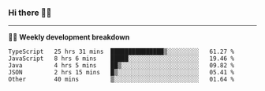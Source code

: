 ### Hi there 👋🏻

---

<!-- 📊 -->
🧑‍💻 **Weekly development breakdown**
<!--START_SECTION:waka-->
```text
TypeScript   25 hrs 31 mins  ███████████████▒░░░░░░░░░   61.27 % 
JavaScript   8 hrs 6 mins    █████░░░░░░░░░░░░░░░░░░░░   19.46 % 
Java         4 hrs 5 mins    ██▒░░░░░░░░░░░░░░░░░░░░░░   09.82 % 
JSON         2 hrs 15 mins   █▒░░░░░░░░░░░░░░░░░░░░░░░   05.41 % 
Other        40 mins         ▒░░░░░░░░░░░░░░░░░░░░░░░░   01.64 % 
```
<!--END_SECTION:waka-->
